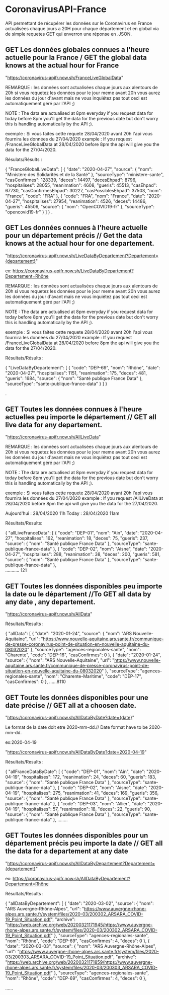 # CoronavirusAPI-France
API permettant de récupérer les données sur le Coronavirus en France actualisées chaque jours a 20H pour chaque département et en global via de simple requetes GET qui enverron une réponse en .JSON.

## GET Les données globales connues a l'heure actuelle pour la France / GET the global data knows at the actual hour for France

"https://coronavirus-apifr.now.sh/FranceLiveGlobalData" 

REMARQUE : les données sont actualisées chaque jours aux alentours de 20h si vous requetez les données 
pour le jour meme avant 20h vous aurez les données du jour d'avant mais ne vous inquiétez pas tout ceci est automatiquement géré par l'API ;)

NOTE : The data are actualised at 8pm everyday if you request data for today before 8pm you'll get the data for the previous date
but don't worry this is handling automatically by the API ;).

exemple : Si vous faites cette requete 28/04/2020 avant 20h l'api vous fournira les données du 27/04/2020
example : If you request /FranceLiveGlobalData at 28/04/2020 before 8pm the api will give you the data for the 27/04/2020.

Résulats/Résults : 

{
    "FranceGlobalLiveData": [
        {
            "date": "2020-04-27",
            "source": {
                "nom": "Ministère des Solidarités et de la Santé"
            },
            "sourceType": "ministere-sante",
            "casConfirmes": 128339,
            "deces": 14497,
            "decesEhpad": 8796,
            "hospitalises": 28055,
            "reanimation": 4608,
            "gueris": 45513,
            "casEhpad": 67730,
            "casConfirmesEhpad": 30227,
            "casPossiblesEhpad": 37503,
            "nom": "France",
            "code": "FRA"
        },
        {
            "code": "FRA",
            "nom": "France",
            "date": "2020-04-27",
            "hospitalises": 27954,
            "reanimation": 4526,
            "deces": 14486,
            "gueris": 45506,
            "source": {
                "nom": "OpenCOVID19-fr"
            },
            "sourceType": "opencovid19-fr"
        }
    ]
}
.

## GET Les données connues à l'heure actuelle pour un département précis // Get the data knows at the actual hour for one departement.

"https://coronavirus-apifr.now.sh/LiveDataByDepartement?Departement={departement}"

ex: https://coronavirus-apifr.now.sh/LiveDataByDepartement?Departement=Rhône

REMARQUE : les données sont actualisées chaque jours aux alentours de 20h si vous requetez les données 
pour le jour meme avant 20h vous aurez les données du jour d'avant mais ne vous inquiétez pas tout ceci est automatiquement géré par l'API ;)

NOTE : The data are actualised at 8pm everyday if you request data for today before 8pm you'll get the data for the previous date
but don't worry this is handling automatically by the API ;).

exemple : Si vous faites cette requete 28/04/2020 avant 20h l'api vous fournira les données du 27/04/2020
example : If you request /FranceLiveGlobalData at 28/04/2020 before 8pm the api will give you the data for the 27/04/2020.

Résultats/Résults :

{
    "LiveDataByDepartement": [
        {
            "code": "DEP-69",
            "nom": "Rhône",
            "date": "2020-04-27",
            "hospitalises": 1151,
            "reanimation": 175,
            "deces": 481,
            "gueris": 1684,
            "source": {
                "nom": "Santé publique France Data"
            },
            "sourceType": "sante-publique-france-data"
        }
    ]
}


.


## GET Toutes les données connues à l'heure actuelles peu importe le département // GET all live data for any departement.

"https://coronavirus-apifr.now.sh/AllLiveData" 

REMARQUE : les données sont actualisées chaque jours aux alentours de 20h si vous requetez les données 
pour le jour meme avant 20h vous aurez les données du jour d'avant mais ne vous inquiétez pas tout ceci est automatiquement géré par l'API ;)

NOTE : The data are actualised at 8pm everyday if you request data for today before 8pm you'll get the data for the previous date
but don't worry this is handling automatically by the API ;).

exemple : Si vous faites cette requete 28/04/2020 avant 20h l'api vous fournira les données du 27/04/2020
example : If you request /AllLiveData at 28/04/2020 before 8pm the api will give you the data for the 27/04/2020.

Aujourd'hui : 28/04/2020 11h
Today : 28/04/2020 11am

Résultats/Results:

{
    "allLiveFranceData": [
        {
            "code": "DEP-01",
            "nom": "Ain",
            "date": "2020-04-27",
            "hospitalises": 162,
            "reanimation": 18,
            "deces": 75,
            "gueris": 237,
            "source": {
                "nom": "Santé publique France Data"
            },
            "sourceType": "sante-publique-france-data"
        },
        {
            "code": "DEP-02",
            "nom": "Aisne",
            "date": "2020-04-27",
            "hospitalises": 288,
            "reanimation": 38,
            "deces": 200,
            "gueris": 581,
            "source": {
                "nom": "Santé publique France Data"
            },
            "sourceType": "sante-publique-france-data"
        },    
........... 121




## GET Toutes les données disponibles peu importe la date ou le département //To GET all data by any date , any departement.

"https://coronavirus-apifr.now.sh/AllData"

Résultats/Results :

{
    "allData": [
        {
            "date": "2020-01-24",
            "source": {
                "nom": "ARS Nouvelle-Aquitaine",
                "url": "https://www.nouvelle-aquitaine.ars.sante.fr/communique-de-presse-coronavirus-point-de-situation-en-nouvelle-aquitaine-du-08032020"
            },
            "sourceType": "agences-regionales-sante",
            "nom": "Charente",
            "code": "DEP-16",
            "casConfirmes": 0
        },
        {
            "date": "2020-01-24",
            "source": {
                "nom": "ARS Nouvelle-Aquitaine",
                "url": "https://www.nouvelle-aquitaine.ars.sante.fr/communique-de-presse-coronavirus-point-de-situation-en-nouvelle-aquitaine-du-08032020"
            },
            "sourceType": "agences-regionales-sante",
            "nom": "Charente-Maritime",
            "code": "DEP-17",
            "casConfirmes": 0
        },
        ......8110





## GET Toute les données disponibles pour une date précise // GET all at a choosen date.

"https://coronavirus-apifr.now.sh/AllDataByDate?date={date}"

Le format de la date doit etre 2020-mm-dd.// Date format have to be 2020-mm-dd.

ex:2020-04-19

"https://coronavirus-apifr.now.sh/AllDataByDate?date=2020-04-19"

Résultats/Results : 

{
    "allFranceDataByDate": [
        {
            "code": "DEP-01",
            "nom": "Ain",
            "date": "2020-04-19",
            "hospitalises": 172,
            "reanimation": 24,
            "deces": 60,
            "gueris": 183,
            "source": {
                "nom": "Santé publique France Data"
            },
            "sourceType": "sante-publique-france-data"
        },
        {
            "code": "DEP-02",
            "nom": "Aisne",
            "date": "2020-04-19",
            "hospitalises": 275,
            "reanimation": 41,
            "deces": 169,
            "gueris": 356,
            "source": {
                "nom": "Santé publique France Data"
            },
            "sourceType": "sante-publique-france-data"
        },
        {
            "code": "DEP-03",
            "nom": "Allier",
            "date": "2020-04-19",
            "hospitalises": 57,
            "reanimation": 18,
            "deces": 22,
            "gueris": 90,
            "source": {
                "nom": "Santé publique France Data"
            },
            "sourceType": "sante-publique-france-data"
        },
........ 

## GET Toutes les données disponibles pour un département précis peu importe la date // GET all the data for a departement at any date

"https://coronavirus-apifr.now.sh/AllDataByDepartement?Departement={departement}"

ex: https://coronavirus-apifr.now.sh/AllDataByDepartement?Departement=Rhône

Résultats/Results :

{
    "allDataByDepartement": [
        {
            "date": "2020-03-02",
            "source": {
                "nom": "ARS Auvergne-Rhône-Alpes",
                "url": "https://www.auvergne-rhone-alpes.ars.sante.fr/system/files/2020-03/200302_ARSARA_COVID-19_Point_Situation.pdf",
                "archive": "https://web.archive.org/web/20200321171945/https://www.auvergne-rhone-alpes.ars.sante.fr/system/files/2020-03/200302_ARSARA_COVID-19_Point_Situation.pdf"
            },
            "sourceType": "agences-regionales-sante",
            "nom": "Rhône",
            "code": "DEP-69",
            "casConfirmes": 4,
            "deces": 0
        },
        {
            "date": "2020-03-03",
            "source": {
                "nom": "ARS Auvergne-Rhône-Alpes",
                "url": "https://www.auvergne-rhone-alpes.ars.sante.fr/system/files/2020-03/200303_ARSARA_COVID-19_Point_Situation.pdf",
                "archive": "https://web.archive.org/web/20200321171859/https://www.auvergne-rhone-alpes.ars.sante.fr/system/files/2020-03/200303_ARSARA_COVID-19_Point_Situation.pdf"
            },
            "sourceType": "agences-regionales-sante",
            "nom": "Rhône",
            "code": "DEP-69",
            "casConfirmes": 4,
            "deces": 0
        },

......



